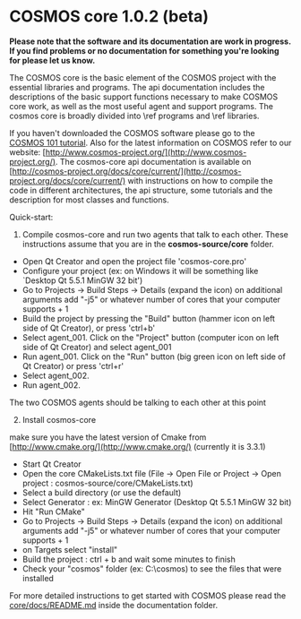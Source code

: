 # COSMOS core 1.0.2 (beta)

**Please note that the software and its documentation are work in progress. If you find problems or no documentation for something you're looking for please let us know.**

The COSMOS core is the basic element of the COSMOS project with the essential libraries and programs. The api documentation includes the descriptions of the basic support functions necessary to make COSMOS core work, as well as the most useful agent and support programs. The cosmos core is broadly divided into \ref programs and \ref libraries. 
 
If you haven't downloaded the COSMOS software please go to the [COSMOS 101 tutorial](http://bitbucket.org/cosmos/tutorial). Also for the latest information on COSMOS refer to our website:
[http://www.cosmos-project.org/](http://www.cosmos-project.org/). The cosmos-core api documentation is available on [http://cosmos-project.org/docs/core/current/](http://cosmos-project.org/docs/core/current/)  with instructions on how to compile the code in different architectures, the api structure, some tutorials and the description for most classes and functions.

Quick-start:

1) Compile cosmos-core and run two agents that talk to each other. These instructions assume that you are in the **cosmos-source/core** folder. 

* Open Qt Creator and open the project file 'cosmos-core.pro' 
* Configure your project (ex: on Windows it will be something like `Desktop Qt 5.5.1 MinGW 32 bit')
* Go to Projects -> Build Steps -> Details (expand the icon) on additional arguments add "-j5" or whatever number of cores that your computer supports + 1 
* Build the project by pressing the "Build" button (hammer icon on left side of Qt Creator), or press 'ctrl+b'
* Select agent_001. Click on the "Project" button (computer icon on left side of Qt Creator) and select agent_001
* Run agent_001. Click on the "Run" button (big green icon on left side of Qt Creator) or press 'ctrl+r'
* Select agent_002. 
* Run agent_002. 

The two COSMOS agents should be talking to each other at this point

2) Install cosmos-core

make sure you have the latest version of Cmake from [http://www.cmake.org/](http://www.cmake.org/) (currently it is 3.3.1)

* Start Qt Creator
* Open the core CMakeLists.txt file (File -> Open File or Project -> Open project : cosmos-source/core/CMakeLists.txt)
* Select a build directory (or use the default)
* Select Generator : ex: MinGW Generator (Desktop Qt 5.5.1 MinGW 32 bit)
* Hit "Run CMake"
* Go to Projects -> Build Steps -> Details (expand the icon) on additional arguments add "-j5" or whatever number of cores that your computer supports + 1 
* on Targets select "install"
* Build the project : ctrl + b and wait some minutes to finish
* Check your "cosmos" folder (ex: C:\cosmos) to see the files that were installed

For more detailed instructions to get started with COSMOS
please read the [core/docs/README.md](https://bitbucket.org/cosmos/core/src/master/docs/README.md) inside the 
documentation folder.

